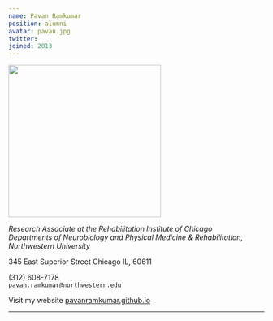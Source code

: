 ```yaml
---
name: Pavan Ramkumar
position: alumni
avatar: pavan.jpg
twitter:
joined: 2013
---
```


<img width="300" src="{{site.baseurl}}/images/people/{{page.avatar}}" data-action="zoom">

_Research Associate at the Rehabilitation Institute of Chicago_<br>
_Departments of Neurobiology and Physical Medicine & Rehabilitation, Northwestern University_<br>

345 East Superior Street Chicago IL, 60611

<i class="fa fa-mobile"></i> (312) 608-7178<br>
<i class="fa fa-envelope-o"></i> `pavan.ramkumar@northwestern.edu`

Visit my website [pavanramkumar.github.io](http://pavanramkumar.github.io/)

<hr>

<!---

## News and updates

- **Invited workshop talk.** _CoSyNe, Feb 2016_. On the computational complexity of movement sequence learning. Workshop Title: Towards the real world: Naturalistic experiments and analysis.
- **Poster.** _CoSyNe, Feb 2016_. **Ramkumar P**, Acuna DE, Berniker M, Grafton ST, Turner RS, Körding KP. Optimization costs underlying movement sequence chunking in basal ganglia.
- **Poster.** _SFN, Oct 2015_. **Ramkumar P**, Cooler S, Dekleva BM, Miller EL, Körding KP. A reinforcement signal in motor and premotor cortices.
- **Summer School.** GRC, July 2015. Gordon Research Conference on Eye Movements.
- **Poster.** VSS, May 2015. **Ramkumar P**, Hansen BC, Pannasch S, Loschky LC. A rapid whole-brain neural portrait of scene category inference [poster](https://www.dropbox.com/s/qzve8er5s6hhdby/Ramkumar_Scenes_VSS2015.pdf?dl=0).
- **Journal paper.** _March 2015_. In Journal of Vision, we investigate gaze strategies at multiple time scales during natural scene search by modeling the effects of peripheral visual acuity [paper](http://jov.arvojournals.org/article.aspx?articleid=2278659).
- **Invited colloquium speaker.** Feb 2015. I visited Lester Loschky at Kansas State University and presented a colloquium talk on the brain basis of rapid scene categorization and visual search in natural scenes. [slides](https://www.dropbox.com/s/vwvwsp1oavd13em/KSU_Visit_Feb2015.pdf?dl=0)
- **Poster.** SFN, Nov 2014. We show that width and gain of tuning curves are modulated by expected reward during natural scene search [poster].
- **Poster.** _SFN_, Nov 2014. We extend the framework of Fernandes et al. (2013) to study the neural representation of task-relevant variables during natural scene search in visual responses of the frontal eye fields [poster].
- **Poster.** SFN, Nov 2014. I presented a GLM framework to estimate tuning to hue, saturation and luminance from V4 neurons when monkeys freely viewed natural scenes [poster].
- **Contributed talk.** TCMC, Nov 2014. I presented evidence for the hypothesis that movement chunks are locally optimal control sequences [abstract slides].
- **Workshop paper.** CVPR, June 2014. At the Natural Scene Understanding Workshop, I presented whole-brain representations of categorical information about natural scenes at the superordinate vs. basic levels [full paper]() [poster](https://www.dropbox.com/s/3gbshlp4pyan48l/Ramkumar_PosterSpotlight_CVPR2014.pdf?dl=0).
- **Poster.** _CoSyNe, Feb 2014_. I presented some data on functional connectivity in the sensorimotor system during decision making under uncertainty [abstract](https://www.dropbox.com/s/v1genjmg92wdx8j/Pavan_Cosyne2014_Abstract_final.pdf?dl=0)
- **Journal paper.** _Oct 2013_. In Neuroimage, we present a method to spatiotemporally and spectrally characterize the dynamics of brain oscillations in resting-state magnetoencephalography (MEG) data at the group level [paper](http://www.cs.helsinki.fi/u/ahyvarin/papers/Ramkumar14.pdf).
- **Invited talk.** _Aug 2013_. I visited [Center for Neuroscience](http://www.cns.iisc.ernet.in/index.html) at the Indian Institute of Science Bangalore, and gave a talk titled: Building Marr's bridges — linking islands of computational, algorithmic, and mechanistic descriptions of behavior, mind and brain [slides](https://www.dropbox.com/s/25y150nqchlrtow/Ramkumar_July2013_IISc_Bangalore.pdf?dl=0).
- **Invited talk.** _June 2013_. At Neurospin, Gif Sur Yvette, I gave a talk about decoding visual information from single-trial MEG data. Thanks to Alexandre Gramfort at ParisTech for the invitation [slides]().
- **Invited talk.** _June 2013_. I visited Sophie Deneve's lab at the Group for Neural Theory in Paris. I presented some ongoing work about uncertainty representation in the brain [slides](https://dl.dropboxusercontent.com/u/4521272/Ramkumar_June2013_ENS_GNT_Paris.pdf).
- **Poster.** _VSS, May 2013_. I presented some predictions of primate gaze locations in a natural scene search task based on computational models of priority maps. Our main result is that visual features of fixated locations enroute to the target show a weak but significant bias towards target orientation [<i class="fa fa-file-pdf-o"></i> poster](https://dl.dropboxusercontent.com/u/4521272/Ramkumar_VSS2013.pdf)
- **Journal paper.** _May 2013_. In Journal of Neuroscience, we report successful time-resolved decoding of low-level visual features — orientation, spatial frequency and direction of rotation — of large gratings, from single-trial MEG data. Our results constitute primary data on the timing of information processing in human visual cortex. [<i class="fa fa-file-pdf-o"></i> paper](http://www.jneurosci.org/content/33/18/7691.full.pdf+html)
- **Journal paper.** _March 2013_. In Frontiers in Human Neuroscience, we present a method to reject and cluster independent component clusters obtained from multi-subject resting-state fMRI data, based on a principled null hypothesis. [paper])

-->
